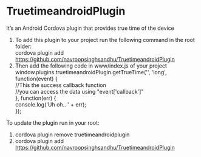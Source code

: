 # TruetimeandroidPlugin
It’s an Android Cordova plugin that provides true time of the device

1. To add this plugin to your project run the following command in the root folder:                                                           
    cordova plugin add https://github.com/navroopsinghsandhu/TruetimeandroidPlugin                                                                        
2. Then add the following code in www/index.js of your project                                                                                                    
    window.plugins.truetimeandroidPlugin.getTrueTime('', 'long', function(event) {                                                                               
          //This the success callback function                                                                                                                      
          //you can access the data using "event['callback']"                                                                                                                   
        }, function(err) {                                                                                                                                      
          console.log('Uh oh.. ' + err);                                                                                                                   
        }); 

To update the plugin run in your root:                                                                                                                                           
1. cordova plugin remove truetimeandroidplugin                                                                                                                  
2. cordova plugin add https://github.com/navroopsinghsandhu/TruetimeandroidPlugin 
